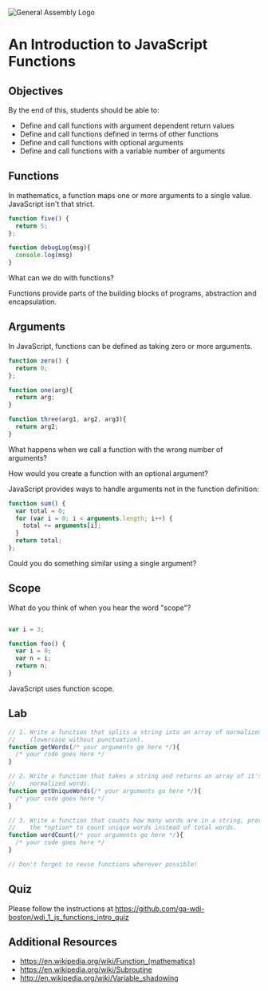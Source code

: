 ![General Assembly Logo](http://i.imgur.com/ke8USTq.png)

# An Introduction to JavaScript Functions

## Objectives

By the end of this, students should be able to:

- Define and call functions with argument dependent return values
- Define and call functions defined in terms of other functions
- Define and call functions with optional arguments
- Define and call functions with a variable number of arguments

## Functions

In mathematics, a function maps one or more arguments to a single value.
JavaScript isn't that strict.

```javascript
function five() {
  return 5;
};

function debugLog(msg){
  console.log(msg)
}

```

What can we do with functions?

Functions provide parts of the building blocks of programs, abstraction and encapsulation.

## Arguments

In JavaScript, functions can be defined as taking zero or more arguments.

```javascript
function zero() {
  return 0;
};

function one(arg){
  return arg;
}

function three(arg1, arg2, arg3){
  return arg2;
}

```

What happens when we call a function with the wrong number of arguments?

How would you create a function with an optional argument?

JavaScript provides ways to handle arguments not in the function definition:

```javascript
function sum() {
  var total = 0;
  for (var i = 0; i < arguments.length; i++) {
    total += arguments[i];
  }
  return total;
};
```

Could you do something similar using a single argument?

## Scope

What do you think of when you hear the word "scope"?

```javascript

var i = 3;

function foo() {
  var i = 0;
  var n = i;
  return n;
}
```

JavaScript uses function scope.

## Lab

```javascript
// 1. Write a function that splits a string into an array of normalized words,
//    (lowercase without punctuation).
function getWords(/* your arguments go here */){
  /* your code goes here */
}

// 2. Write a function that takes a string and returns an array of it's unique
//    normalized words.
function getUniqueWords(/* your arguments go here */){
  /* your code goes here */
}

// 3. Write a function that counts how many words are in a string, providing
//    the *option* to count unique words instead of total words.
function wordCount(/* your arguments go here */){
  /* your code goes here */
}

// Don't forget to reuse functions wherever possible!

```

## Quiz

Please follow the instructions at https://github.com/ga-wdi-boston/wdi_1_js_functions_intro_quiz

## Additional Resources

- https://en.wikipedia.org/wiki/Function_(mathematics)
- https://en.wikipedia.org/wiki/Subroutine
- http://en.wikipedia.org/wiki/Variable_shadowing

